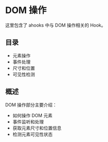 # DOM 操作

这里包含了 ahooks 中与 DOM 操作相关的 Hook。

## 目录

- 元素操作
- 事件处理
- 尺寸和位置
- 可见性检测

## 概述

DOM 操作部分主要介绍：

- 如何操作 DOM 元素
- 事件监听和处理
- 获取元素尺寸和位置信息
- 检测元素可见性状态
